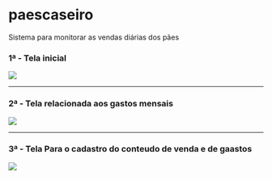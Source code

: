 # paescaseiro
Sistema para monitorar as vendas diárias dos pães

<h3>1ª - Tela inicial</h3>
<img src="https://scontent-mia1-1.xx.fbcdn.net/v/t31.0-8/18839519_278729555922920_6863855284372712546_o.jpg?oh=ea0aa070105a85496ccec1e0181a9b27&oe=59EA4989">
<hr>
<h3>2ª - Tela relacionada aos gastos mensais</h3>
<img src="https://scontent-mia1-1.xx.fbcdn.net/v/t31.0-8/18815430_278729559256253_8229026873963276790_o.jpg?oh=d9df73f7425a1c776a69df60a0f42a15&oe=59AA92FA">
<hr>
<h3>3ª - Tela Para o cadastro do conteudo de venda e de gaastos</h3>
<img src="https://scontent-mia1-1.xx.fbcdn.net/v/t31.0-8/18768510_278729552589587_8637327732633515517_o.jpg?oh=6969c4a2772f87fc20de253537f5fe87&oe=59B70B39">

